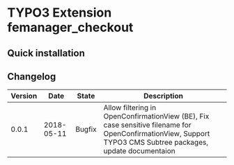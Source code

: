 # TYPO3 Extension femanager_checkout


## Quick installation



## Changelog

| Version    | Date       | State        | Description                                                                                                                |
| ---------- | ---------- | ------------ | -------------------------------------------------------------------------------------------------------------------------- |
| 0.0.1      | 2018-05-11 | Bugfix       | Allow filtering in OpenConfirmationView (BE), Fix case sensitive filename for OpenConfirmationView, Support TYPO3 CMS Subtree packages, update documentaion |
